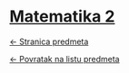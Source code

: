 # [Matematika 2](https://www.github.com/studosi-fer/MAT2)
[<- Stranica predmeta](https://www.fer.unizg.hr/predmet/mat2)

[<- Povratak na listu predmeta](https://www.github.com/studosi/FER)